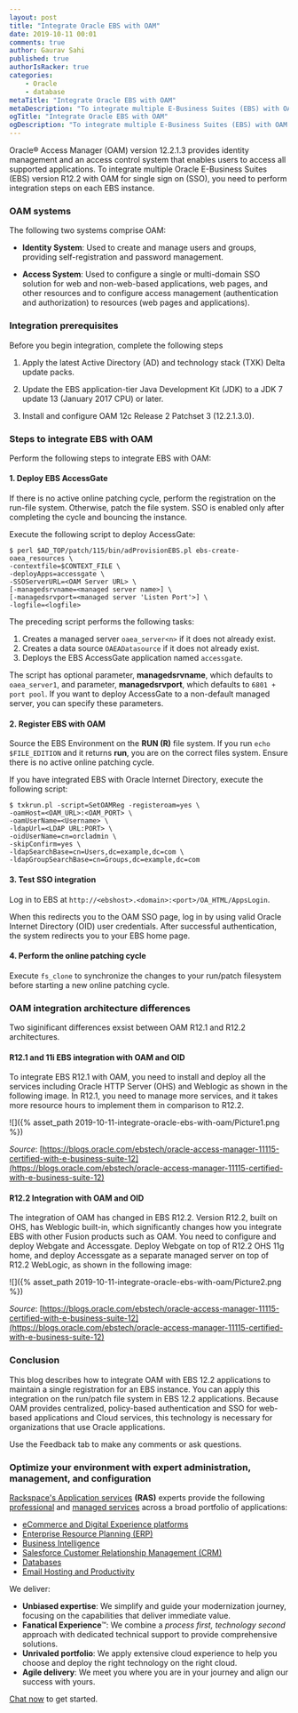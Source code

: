 ```yaml
---
layout: post
title: "Integrate Oracle EBS with OAM"
date: 2019-10-11 00:01
comments: true
author: Gaurav Sahi
published: true
authorIsRacker: true
categories:
    - Oracle
    - database
metaTitle: "Integrate Oracle EBS with OAM"
metaDescription: "To integrate multiple E-Business Suites (EBS) with OAM for single sign on, you need to perform integration steps on each of Oracle E-Business Suite instance."
ogTitle: "Integrate Oracle EBS with OAM"
ogDescription: "To integrate multiple E-Business Suites (EBS) with OAM for single sign on, you need to perform integration steps on each of Oracle E-Business Suite instance."
---
```


Oracle&reg; Access Manager (OAM) version 12.2.1.3 provides identity management and an
access control system that enables users to access all supported applications. To
integrate multiple Oracle E-Business Suites (EBS) version R12.2 with OAM for single sign
on (SSO), you need to perform integration steps on each EBS instance.

<!-- more -->

### OAM systems

The following two systems comprise OAM:

- **Identity System**: Used to create and manage users and groups, providing self-registration and password management.

- **Access System**: Used to configure a single or multi-domain SSO solution for web and
non-web-based applications, web pages, and other resources and to configure access
management (authentication and authorization) to resources (web pages and applications).

### Integration prerequisites

Before you begin integration, complete the following steps

1. Apply the latest Active Directory (AD) and technology stack (TXK) Delta update packs.

2. Update the EBS application-tier Java Development Kit (JDK) to a JDK 7 update 13
(January 2017 CPU) or later.

3. Install and configure OAM 12c Release 2 Patchset 3 (12.2.1.3.0).

### Steps to integrate EBS with OAM

Perform the following steps to integrate EBS with OAM:

#### 1. Deploy EBS AccessGate

If there is no active online patching cycle, perform the registration on the run-file
system. Otherwise, patch the file system. SSO is enabled only after completing the cycle
and bouncing the instance.

Execute the following script to deploy AccessGate:

    $ perl $AD_TOP/patch/115/bin/adProvisionEBS.pl ebs-create-oaea_resources \
    -contextfile=$CONTEXT_FILE \ 
    -deployApps=accessgate \ 
    -SSOServerURL=<OAM Server URL> \ 
    [-managedsrvname=<managed server name>] \
    [-managedsrvport=<managed server 'Listen Port'>] \
    -logfile=<logfile>

The preceding script performs the following tasks:

1) Creates a managed server `oaea_server<n>` if it does not already exist.
2) Creates a data source `OAEADatasource` if it does not already exist.
3) Deploys the EBS AccessGate application named `accessgate`.

The script has optional parameter, **managedsrvname**, which defaults to `oaea_server1`,
and parameter, **managedsrvport**, which defaults to `6801 + port pool`. If you want to
deploy AccessGate to a non-default managed server, you can specify these parameters.

#### 2. Register EBS with OAM

Source the EBS Environment on the **RUN (R)** file system. If you run `echo $FILE_EDITION`
and it returns **run**, you are on the correct files system. Ensure there is no active
online patching cycle.

If you have integrated EBS with Oracle Internet Directory, execute the following script:

    $ txkrun.pl -script=SetOAMReg -registeroam=yes \
    -oamHost=<OAM_URL>:<OAM_PORT> \
    -oamUserName=<Username> \
    -ldapUrl=<LDAP URL:PORT> \
    -oidUserName=cn=orcladmin \
    -skipConfirm=yes \
    -ldapSearchBase=cn=Users,dc=example,dc=com \
    -ldapGroupSearchBase=cn=Groups,dc=example,dc=com

#### 3. Test SSO integration

Log in to EBS at `http://<ebshost>.<domain>:<port>/OA_HTML/AppsLogin`.

When this redirects you to the OAM SSO page, log in by using valid Oracle Internet
Directory (OID) user credentials. After successful authentication, the system redirects you to your EBS home page.

#### 4. Perform the online patching cycle

Execute `fs_clone` to synchronize the changes to your run/patch filesystem before starting
a new online patching cycle.

### OAM integration architecture differences

Two siginificant differences exsist between OAM R12.1 and R12.2 architectures.

#### R12.1 and 11i EBS integration with OAM and OID

To integrate EBS R12.1 with OAM, you need to install and deploy all the services including
Oracle HTTP Server (OHS) and Weblogic as shown in the following image. In R12.1, you need
to manage more services, and it takes more resource hours to implement them in comparison to R12.2.

![]({% asset_path 2019-10-11-integrate-oracle-ebs-with-oam/Picture1.png %})

*Source*: [https://blogs.oracle.com/ebstech/oracle-access-manager-11115-certified-with-e-business-suite-12](https://blogs.oracle.com/ebstech/oracle-access-manager-11115-certified-with-e-business-suite-12)

#### R12.2 Integration with OAM and OID

The integration of OAM has changed in EBS R12.2. Version R12.2, built on OHS, has Weblogic
built-in, which significantly changes how you integrate EBS with other Fusion products
such as OAM. You need to configure and deploy Webgate and Accessgate. Deploy Webgate on
top of R12.2 OHS 11g home, and deploy Accessgate as a separate managed server on top of
R12.2 WebLogic, as shown in the following image:

![]({% asset_path 2019-10-11-integrate-oracle-ebs-with-oam/Picture2.png %})

*Source*: [https://blogs.oracle.com/ebstech/oracle-access-manager-11115-certified-with-e-business-suite-12](https://blogs.oracle.com/ebstech/oracle-access-manager-11115-certified-with-e-business-suite-12)

### Conclusion

This blog describes how to integrate OAM with EBS 12.2 applications to maintain a single
registration for an EBS instance. You can apply this integration on the run/patch file
system in EBS 12.2 applications. Because OAM provides centralized, policy-based
authentication and SSO for web-based applications and Cloud services, this technology is
necessary for organizations that use Oracle applications.

Use the Feedback tab to make any comments or ask questions.

### Optimize your environment with expert administration, management, and configuration

[Rackspace's Application services](https://www.rackspace.com/application-management/managed-services)
**(RAS)** experts provide the following [professional](https://www.rackspace.com/application-management/professional-services)
and
[managed services](https://www.rackspace.com/application-management/managed-services) across
a broad portfolio of applications:

- [eCommerce and Digital Experience platforms](https://www.rackspace.com/ecommerce-digital-experience)
- [Enterprise Resource Planning (ERP)](https://www.rackspace.com/erp)
- [Business Intelligence](https://www.rackspace.com/business-intelligence)
- [Salesforce Customer Relationship Management (CRM)](https://www.rackspace.com/salesforce-managed-services)
- [Databases](https://www.rackspace.com/dba-services)
- [Email Hosting and Productivity](https://www.rackspace.com/email-hosting)

We deliver:

- **Unbiased expertise**: We simplify and guide your modernization journey,
focusing on the capabilities that deliver immediate value.
- **Fanatical Experience**&trade;: We combine a *process first, technology second*
approach with dedicated technical support to provide comprehensive solutions.
- **Unrivaled portfolio**: We apply extensive cloud experience to help you
choose and deploy the right technology on the right cloud.
- **Agile delivery**: We meet you where you are in your journey and align
our success with yours.

[Chat now](https://www.rackspace.com/#chat) to get started.
